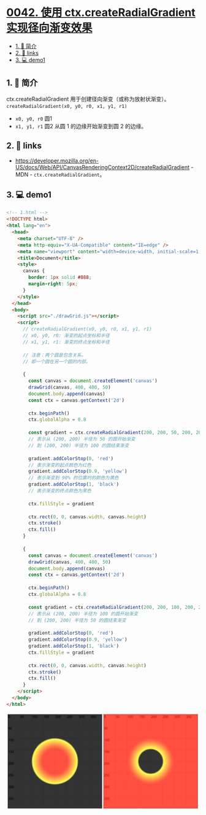 # [0042. 使用 ctx.createRadialGradient 实现径向渐变效果](https://github.com/Tdahuyou/TNotes.template/tree/main/notes/0042.%20%E4%BD%BF%E7%94%A8%20ctx.createRadialGradient%20%E5%AE%9E%E7%8E%B0%E5%BE%84%E5%90%91%E6%B8%90%E5%8F%98%E6%95%88%E6%9E%9C)

<!-- region:toc -->
- [1. 📝 简介](#1--简介)
- [2. 🔗 links](#2--links)
- [3. 💻 demo1](#3--demo1)
<!-- endregion:toc -->

## 1. 📝 简介

ctx.createRadialGradient 用于创建径向渐变（或称为放射状渐变）。
`createRadialGradient(x0, y0, r0, x1, y1, r1)`
- `x0, y0, r0` 圆1
- `x1, y1, r1` 圆2
从圆 1 的边缘开始渐变到圆 2 的边缘。

## 2. 🔗 links

- https://developer.mozilla.org/en-US/docs/Web/API/CanvasRenderingContext2D/createRadialGradient - MDN - `ctx.createRadialGradient`。

## 3. 💻 demo1

```html
<!-- 1.html -->
<!DOCTYPE html>
<html lang="en">
  <head>
    <meta charset="UTF-8" />
    <meta http-equiv="X-UA-Compatible" content="IE=edge" />
    <meta name="viewport" content="width=device-width, initial-scale=1.0" />
    <title>Document</title>
    <style>
      canvas {
        border: 1px solid #888;
        margin-right: 5px;
      }
    </style>
  </head>
  <body>
    <script src="./drawGrid.js"></script>
    <script>
      // createRadialGradient(x0, y0, r0, x1, y1, r1)
      // x0, y0, r0: 渐变的起点坐标和半径
      // x1, y1, r1: 渐变的终点坐标和半径

      // 注意：两个圆是包含关系。
      // 即一个圆在另一个圆的内部。

      {
        const canvas = document.createElement('canvas')
        drawGrid(canvas, 400, 400, 50)
        document.body.append(canvas)
        const ctx = canvas.getContext('2d')

        ctx.beginPath()
        ctx.globalAlpha = 0.8

        const gradient = ctx.createRadialGradient(200, 200, 50, 200, 200, 100)
        // 表示从 (200, 200) 半径为 50 的圆开始渐变
        // 到 (200, 200) 半径为 100 的圆结束渐变

        gradient.addColorStop(0, 'red')
        // 表示渐变的起点颜色为红色
        gradient.addColorStop(0.9, 'yellow')
        // 表示渐变到 90% 的位置时的颜色为黄色
        gradient.addColorStop(1, 'black')
        // 表示渐变的终点颜色为黑色

        ctx.fillStyle = gradient

        ctx.rect(0, 0, canvas.width, canvas.height)
        ctx.stroke()
        ctx.fill()
      }

      {
        const canvas = document.createElement('canvas')
        drawGrid(canvas, 400, 400, 50)
        document.body.append(canvas)
        const ctx = canvas.getContext('2d')

        ctx.beginPath()
        ctx.globalAlpha = 0.8

        const gradient = ctx.createRadialGradient(200, 200, 100, 200, 200, 50)
        // 表示从 (200, 200) 半径为 100 的圆开始渐变
        // 到 (200, 200) 半径为 50 的圆结束渐变

        gradient.addColorStop(0, 'red')
        gradient.addColorStop(0.9, 'yellow')
        gradient.addColorStop(1, 'black')
        ctx.fillStyle = gradient

        ctx.rect(0, 0, canvas.width, canvas.height)
        ctx.stroke()
        ctx.fill()
      }
    </script>
  </body>
</html>
```

![](assets/2024-10-04-12-01-09.png)
